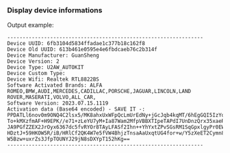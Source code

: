 ### Display device informations

Output example:

    ----------------------------------------------------------------
    Device UUID: 6fb3104d5834ffadae1c377b18c162f8
    Device Old UUID: 613b461e0595e4e6fbdcaeb76c2b314f
    Device Manufacturer: GuanSheng
    Device Version: 2
    Device Type: U2AW_AUTOKIT
    Device Custom Type: 
    Device Wifi: Realtek RTL8822BS
    Software Activated Brands: ALFA ROMEO,BMW,AUDI,MERCEDES,CADILLAC,PORSCHE,JAGUAR,LINCOLN,LAND ROVER,MASERATI,VOLVO,ALL_CAR,
    Software Version: 2023.07.15.1119
    Activation data (Base64 encoded) - SAVE IT -:
    PPDATLl6nov0m9ONQ4C2lsx5/MK8ahxUxWFpQcLmUrEdNy+jGcJqb4kqMT/6hEgGQI5IzYqZJMrg
    To+kMXzfmAF+H9EPK//e71+zLeYU7yM+Ia87Wam2MfpVBBXTIpeTAPdI7UnDnzQrx35xaeRBnyQ1
    JA9PGfZZEX2JrOyx6367dc5fvRYOr8TAyLFASf2Ihn++YhYxtZPvSGsRM1SqGpxlgyPr0EWMesJq
    HDztJ+59HKOW5R/iB/HRlCf2QK4W7e5fVW4BhjzTnsaAaUxqtUG4for+w/Y5zXeET2Cymn8H2GwB
    W5Bzw+uxrZs3JfpTOUNYJ29jN8sDXYpT152hKg==
    ----------------------------------------------------------------

